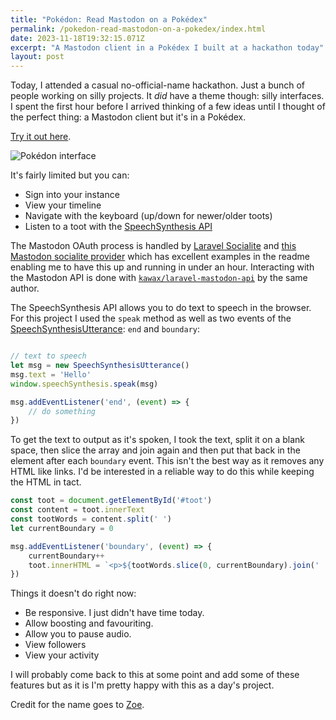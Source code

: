 ```yaml
---
title: "Pokédon: Read Mastodon on a Pokédex"
permalink: /pokedon-read-mastodon-on-a-pokedex/index.html
date: 2023-11-18T19:32:15.071Z
excerpt: "A Mastodon client in a Pokédex I built at a hackathon today"
layout: post
---
```


Today, I attended a casual no-official-name hackathon. Just a bunch of people working on silly projects. It _did_ have a theme though: silly interfaces. I spent the first hour before I arrived thinking of a few ideas until I thought of the perfect thing: a Mastodon client but it's in a Pokédex.

[Try it out here](https://pokedon.rknight.me).

![Pokédon interface](https://rknightuk.s3.amazonaws.com/site/pokedon.png)

It's fairly limited but you can:

- Sign into your instance
- View your timeline
- Navigate with the keyboard (up/down for newer/older toots)
- Listen to a toot with the [SpeechSynthesis API](https://developer.mozilla.org/en-US/docs/Web/API/SpeechSynthesis)

The Mastodon OAuth process is handled by [Laravel Socialite](https://laravel.com/docs/10.x/socialite) and [this Mastodon socialite provider](https://github.com/kawax/socialite-mastodon) which has excellent examples in the readme enabling me to have this up and running in under an hour. Interacting with the Mastodon API is done with [`kawax/laravel-mastodon-api`](https://github.com/kawax/laravel-mastodon-api) by the same author.

The SpeechSynthesis API allows you to do text to speech in the browser. For this project I used the `speak` method as well as two events of the [SpeechSynthesisUtterance](https://developer.mozilla.org/en-US/docs/Web/API/SpeechSynthesisUtterance): `end` and `boundary`:

```js

// text to speech
let msg = new SpeechSynthesisUtterance()
msg.text = 'Hello'
window.speechSynthesis.speak(msg)

msg.addEventListener('end', (event) => {
    // do something
})
```

To get the text to output as it's spoken, I took the text, split it on a blank space, then slice the array and join again and then put that back in the element after each `boundary` event. This isn't the best way as it removes any HTML like links. I'd be interested in a reliable way to do this while keeping the HTML in tact.

```js
const toot = document.getElementById('#toot')
const content = toot.innerText
const tootWords = content.split(' ')
let currentBoundary = 0

msg.addEventListener('boundary', (event) => {
    currentBoundary++
    toot.innerHTML = `<p>${tootWords.slice(0, currentBoundary).join(' ')}</p>`
})
```

Things it doesn't do right now:

- Be responsive. I just didn't have time today.
- Allow boosting and favouriting.
- Allow you to pause audio.
- View followers
- View your activity



I will probably come back to this at some point and add some of these features but as it is I'm pretty happy with this as a day's project.

Credit for the name goes to [Zoe](https://zoeaubert.me).